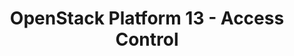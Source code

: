 ---
permalink: /product-documents/osp13/nist-800-53/ac/
layout: control_family
title: OpenStack Platform 13 - Access Control
category: Product Documents
lead: |
  Control responses for NIST 800-53 rev4.
subnav:
  data: components.osp13.satisfies
  href: ['#%', control_key]
  text: control_key
product_info:
  name: OpenStack Platform 13
  opencontrol_component: osp13
  control_family_shorthand: AC
---